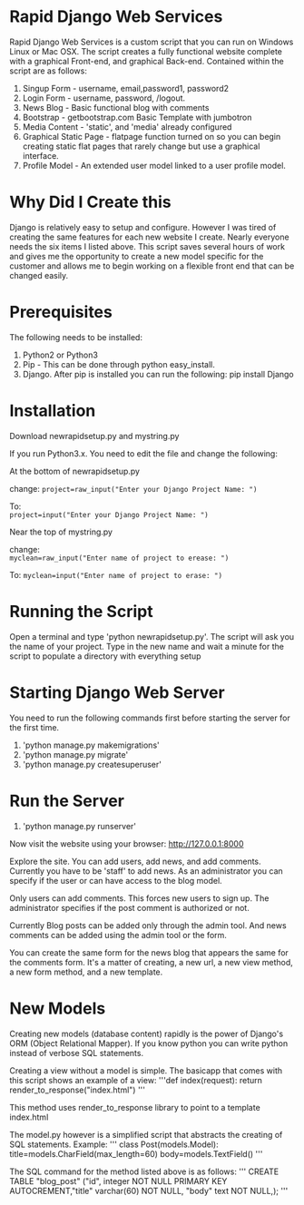 # Rapid Django Web Services

Rapid Django Web Services is a custom script that you can run on Windows
Linux or Mac OSX. The script creates a fully functional website complete
with a graphical Front-end, and graphical Back-end. Contained within
the script are as follows:
 
1. Singup Form - username, email,password1, password2
2. Login Form - username, password, /logout.
3. News Blog - Basic functional blog with comments
4. Bootstrap - getbootstrap.com Basic Template with jumbotron 
5. Media Content - 'static', and 'media' already configured
6. Graphical Static Page - flatpage function turned on so you can begin creating static flat pages that rarely change but use a graphical interface.
6. Profile Model - An extended user model linked to a user profile model.

# Why Did I Create this

Django is relatively easy to setup and configure. However I was tired of 
creating the same features for each new website I create. Nearly everyone
needs the six items I listed above. This script saves several hours of work and gives me the opportunity to create a new model specific for the customer and allows me to begin working on a flexible front end that can be changed easily. 

# Prerequisites

The following needs to be installed:

1. Python2 or Python3
2. Pip - This can be done through python easy\_install.
3. Django. After pip is installed you can run the following:
	pip install Django

# Installation

Download newrapidsetup.py and mystring.py 

If you run Python3.x. You need to edit the file and change the following:

At the bottom of newrapidsetup.py

change: 
```project=raw_input("Enter your Django Project Name: ")```

To:  
```project=input("Enter your Django Project Name: ")```

Near the top of mystring.py

change:  
```myclean=raw_input("Enter name of project to erease: ")```

To: 
```myclean=input("Enter name of project to erase: ")```


# Running the Script

Open a terminal and type 'python newrapidsetup.py'. The script will ask you
the name of your project. Type in the new name and wait a minute for the
script to populate a directory with everything setup

# Starting Django Web Server

You need to run the following commands first before starting the server
for the first time. 

1. 'python manage.py makemigrations'
2. 'python manage.py migrate'
3. 'python manage.py createsuperuser'

# Run the Server

1. 'python manage.py runserver'

Now visit the website using your browser: http://127.0.0.1:8000

Explore the site. You can add users, add news, and add comments. Currently
you have to be 'staff' to add news. As an administrator you can specify if the 
user or can have access to the blog model. 

Only users can add comments. This forces new users to sign up. The administrator specifies if the post comment is authorized or not.

Currently Blog posts can be added only through the admin tool. And news 
comments can be added using the admin tool or the form. 

You can create the same form for the news blog that appears the same for 
the comments form. It's a matter of creating, a new url, a new view method,
a new form method, and a new template. 

# New Models

Creating new models (database content) rapidly is the power of Django's ORM (Object Relational Mapper). If you know python you can write python instead of
verbose SQL statements. 

Creating a view without a model is simple. The basicapp that comes with 
this script shows an example of a view: 
'''def index(request):
	return render_to_response("index.html")
'''

This method uses render\_to\_response library to point to a template index.html

The model.py however is a simplified script that abstracts the creating of SQL statements. Example:
'''
class Post(models.Model):
	title=models.CharField(max_length=60)
	body=models.TextField()
'''

The SQL command for the method listed above is as follows:
'''
CREATE TABLE "blog_post" ("id", integer NOT NULL PRIMARY KEY AUTOCREMENT,"title" varchar(60) NOT NULL, "body" text NOT NULL,); 
''' 
